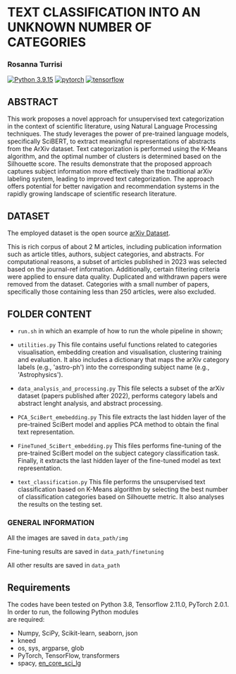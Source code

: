 # TEXT CLASSIFICATION INTO AN UNKNOWN NUMBER OF CATEGORIES
### Rosanna Turrisi

[![Python 3.9.15](https://img.shields.io/badge/python-3.9.15-blue.svg)](https://www.python.org/downloads/release/python-392/)
[![pytorch](https://img.shields.io/badge/PyTorch-2.0.1-EE4C2C.svg?style=flat&logo=pytorch)](https://pytorch.org)
[![tensorflow](https://img.shields.io/badge/TensorFlow-2.11-FF6F00.svg?style=flat&logo=tensorflow)](https://www.tensorflow.org)


## ABSTRACT
This work proposes a novel approach for unsupervised text categorization
in the context of scientific literature, 
using Natural Language Processing techniques. 
The study leverages the power of pre-trained language models, specifically SciBERT, to extract meaningful representations of abstracts from the ArXiv dataset. Text categorization is performed using the K-Means algorithm, and the optimal number of clusters is determined based on the Silhouette score. The results demonstrate that the proposed approach 
captures subject information more effectively than the traditional arXiv labeling system, leading to improved text categorization. The approach offers potential for better navigation and recommendation systems in the rapidly growing landscape of scientific research literature.

## DATASET
The employed dataset is the open source [arXiv Dataset](https://www.kaggle.com/datasets/Cornell-University/arxiv). 

This is rich corpus of about 2 M articles, including publication information such as article titles, authors, subject categories, and abstracts. 
For computational reasons, a subset of articles published in 2023 was selected based on the journal-ref information. Additionally, certain filtering criteria were applied to ensure data quality.
Duplicated and withdrawn papers were removed from the dataset. Categories with a small number of papers, specifically those containing less than 250 articles, were also excluded. 

## FOLDER CONTENT

- `run.sh` in which an example of how to run the whole pipeline in shown;


- `utilities.py`
This file contains useful functions related to categories visualisation, embedding creation and visualisation, clustering training and evaluation.
It also includes a dictionary that maps the arXiv category labels (e.g., 'astro-ph') into the corresponding subject name (e.g., 'Astrophysics'). 


- `data_analysis_and_processing.py`
This file selects a subset of the arXiv dataset (papers published after 2022), performs category labels and abstract lenght analysis, and abstract processing.


- `PCA_SciBert_emebedding.py`
This file extracts the last hidden layer of the pre-trained SciBert model and applies PCA method to obtain the final text representation.


- `FineTuned_SciBert_embedding.py`
This files performs fine-tuning of the pre-trained SciBert model on the subject category classification task. Finally, it extracts the last hidden layer of the fine-tuned model as text representation.


- `text_classification.py`
This file performs the unsupervised text classification based on K-Means algorithm by selecting the best number of classification categories based on Silhouette metric.
It also analyses the results on the testing set.


### GENERAL INFORMATION

All the images are saved in `data_path/img`

Fine-tuning results are saved in `data_path/finetuning`

All other results are saved in `data_path`

## Requirements
The codes have been tested on Python 3.8, Tensorflow 2.11.0, PyTorch 2.0.1. 
In order to run, the following Python modules       
are required:

- Numpy, SciPy, Scikit-learn, seaborn, json
- kneed
- os, sys, argparse, glob
- PyTorch, TensorFlow, transformers
- spacy, [en_core_sci_lg](https://s3-us-west-2.amazonaws.com/ai2-s2-scispacy/releases/v0.4.0/en_core_sci_lg-0.4.0.tar.gz)



